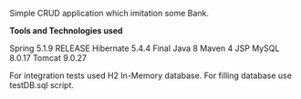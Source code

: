 Simple CRUD application which imitation some Bank.

**Tools and Technologies used**

Spring 5.1.9 RELEASE
Hibernate 5.4.4 Final
Java 8
Maven 4
JSP
MySQL 8.0.17
Tomcat 9.0.27

For integration tests used H2 In-Memory database.
For filling database use testDB.sql script.